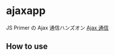 # ajaxapp

JS Primer の Ajax 通信ハンズオン
[Ajax 通信](https://jsprimer.net/use-case/ajaxapp/)

## How to use
